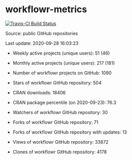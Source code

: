
<!-- README.md is generated from README.Rmd. Please edit that file -->
workflowr-metrics
=================

[![Travis-CI Build Status](https://travis-ci.org/workflowr/workflowr-metrics.svg?branch=master)](https://travis-ci.org/workflowr/workflowr-metrics)

Source: public GitHub repositories

Last update: 2020-09-28 16:03:23

-   Weekly active projects (unique users): 51 (46)

-   Monthly active projects (unique users): 217 (181)

-   Number of workflowr projects on GitHub: 1090

-   Stars of workflowr GitHub repository: 504

-   CRAN downloads: 18406

-   CRAN package percentile (on 2020-09-23): 76.3

-   Watchers of workflowr GitHub repository: 30

-   Forks of workflowr GitHub repository: 71

-   Forks of workflowr GitHub repository with updates: 13

-   Views of workflowr GitHub repository: 33872

-   Clones of workflowr GitHub repository: 4178
